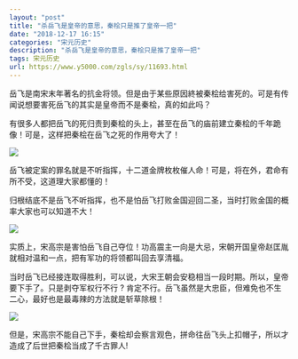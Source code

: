 ```yaml
---
layout: "post"
title: "杀岳飞是皇帝的意思，秦桧只是推了皇帝一把"
date: "2018-12-17 16:15"
categories: "宋元历史"
description: "杀岳飞是皇帝的意思，秦桧只是推了皇帝一把"
tags: 宋元历史
url: https://www.y5000.com/zgls/sy/11693.html
---
```






岳飞是南宋末年著名的抗金将领。但是由于某些原因終被秦桧给害死的。可是有传闻说想要害死岳飞的其实是皇帝而不是秦桧，真的如此吗？

有很多人都把岳飞的死归责到秦桧的头上，甚至在岳飞的庙前建立秦桧的千年跪像！可是，这样把秦桧在岳飞之死的作用夸大了！

![](https://img.y5000.com/uploads/allimg/170122/1024264949-0.jpg)

岳飞被定案的罪名就是不听指挥，十二道金牌枚枚催人命！可是，将在外，君命有所不受，这道理大家都懂的！

归根结底不是岳飞不听指挥，也不是怕岳飞打败金国迎回二圣，当时打败金国的概率大家也可以知道不大！

![](https://img.y5000.com/uploads/allimg/170122/1024261206-1.jpg)

实质上，宋高宗是害怕岳飞自己夺位！功高震主一向是大忌，宋朝开国皇帝赵匡胤就相对温和一点，把有军功的将领都叫回去享清福。

当时岳飞已经接连取得胜利，可以说，大宋王朝会安稳相当一段时期。所以，皇帝要下手了。只是剥夺军权行不行 ?
肯定不行。岳飞虽然是大忠臣，但难免也不生二心，最好也是最毒辣的方法就是斩草除根！

![](https://img.y5000.com/uploads/allimg/170122/10242CC4-2.jpg)

但是，宋高宗不能自己下手，秦桧却会察言观色，拼命往岳飞头上扣帽子，所以才造成了后世把秦桧当成了千古罪人!
